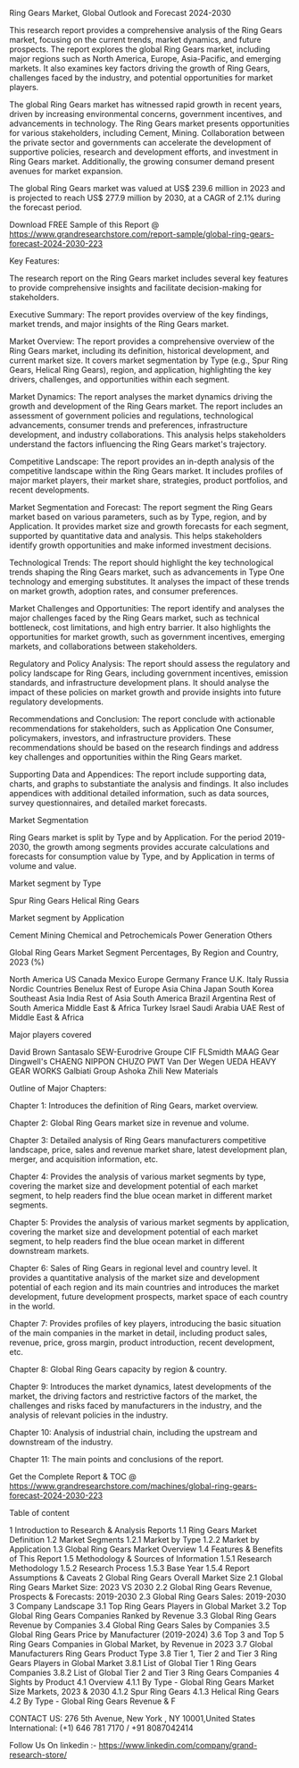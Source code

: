 Ring Gears Market, Global Outlook and Forecast 2024-2030

This research report provides a comprehensive analysis of the Ring Gears market, focusing on the current trends, market dynamics, and future prospects. The report explores the global Ring Gears market, including major regions such as North America, Europe, Asia-Pacific, and emerging markets. It also examines key factors driving the growth of Ring Gears, challenges faced by the industry, and potential opportunities for market players.

The global Ring Gears market has witnessed rapid growth in recent years, driven by increasing environmental concerns, government incentives, and advancements in technology. The Ring Gears market presents opportunities for various stakeholders, including Cement, Mining. Collaboration between the private sector and governments can accelerate the development of supportive policies, research and development efforts, and investment in Ring Gears market. Additionally, the growing consumer demand present avenues for market expansion.

The global Ring Gears market was valued at US$ 239.6 million in 2023 and is projected to reach US$ 277.9 million by 2030, at a CAGR of 2.1% during the forecast period.

Download FREE Sample of this Report @ https://www.grandresearchstore.com/report-sample/global-ring-gears-forecast-2024-2030-223


Key Features:

The research report on the Ring Gears market includes several key features to provide comprehensive insights and facilitate decision-making for stakeholders.

Executive Summary: The report provides overview of the key findings, market trends, and major insights of the Ring Gears market.

Market Overview: The report provides a comprehensive overview of the Ring Gears market, including its definition, historical development, and current market size. It covers market segmentation by Type (e.g., Spur Ring Gears, Helical Ring Gears), region, and application, highlighting the key drivers, challenges, and opportunities within each segment.

Market Dynamics: The report analyses the market dynamics driving the growth and development of the Ring Gears market. The report includes an assessment of government policies and regulations, technological advancements, consumer trends and preferences, infrastructure development, and industry collaborations. This analysis helps stakeholders understand the factors influencing the Ring Gears market's trajectory.

Competitive Landscape: The report provides an in-depth analysis of the competitive landscape within the Ring Gears market. It includes profiles of major market players, their market share, strategies, product portfolios, and recent developments.

Market Segmentation and Forecast: The report segment the Ring Gears market based on various parameters, such as by Type, region, and by Application. It provides market size and growth forecasts for each segment, supported by quantitative data and analysis. This helps stakeholders identify growth opportunities and make informed investment decisions.

Technological Trends: The report should highlight the key technological trends shaping the Ring Gears market, such as advancements in Type One technology and emerging substitutes. It analyses the impact of these trends on market growth, adoption rates, and consumer preferences.

Market Challenges and Opportunities: The report identify and analyses the major challenges faced by the Ring Gears market, such as technical bottleneck, cost limitations, and high entry barrier. It also highlights the opportunities for market growth, such as government incentives, emerging markets, and collaborations between stakeholders.

Regulatory and Policy Analysis: The report should assess the regulatory and policy landscape for Ring Gears, including government incentives, emission standards, and infrastructure development plans. It should analyse the impact of these policies on market growth and provide insights into future regulatory developments.

Recommendations and Conclusion: The report conclude with actionable recommendations for stakeholders, such as Application One Consumer, policymakers, investors, and infrastructure providers. These recommendations should be based on the research findings and address key challenges and opportunities within the Ring Gears market.

Supporting Data and Appendices: The report include supporting data, charts, and graphs to substantiate the analysis and findings. It also includes appendices with additional detailed information, such as data sources, survey questionnaires, and detailed market forecasts.

Market Segmentation

Ring Gears market is split by Type and by Application. For the period 2019-2030, the growth among segments provides accurate calculations and forecasts for consumption value by Type, and by Application in terms of volume and value.



Market segment by Type



Spur Ring Gears
Helical Ring Gears


Market segment by Application



Cement
Mining
Chemical and Petrochemicals
Power Generation
Others


Global Ring Gears Market Segment Percentages, By Region and Country, 2023 (%)



North America
US
Canada
Mexico
Europe
Germany
France
U.K.
Italy
Russia
Nordic Countries
Benelux
Rest of Europe
Asia
China
Japan
South Korea
Southeast Asia
India
Rest of Asia
South America
Brazil
Argentina
Rest of South America
Middle East & Africa
Turkey
Israel
Saudi Arabia
UAE
Rest of Middle East & Africa


Major players covered



David Brown Santasalo
SEW-Eurodrive
Groupe CIF
FLSmidth MAAG Gear
Dingwell's
CHAENG
NIPPON CHUZO
PWT Van Der Wegen
UEDA HEAVY GEAR WORKS
Galbiati Group
Ashoka
Zhili New Materials


Outline of Major Chapters:

Chapter 1: Introduces the definition of Ring Gears, market overview.

Chapter 2: Global Ring Gears market size in revenue and volume.

Chapter 3: Detailed analysis of Ring Gears manufacturers competitive landscape, price, sales and revenue market share, latest development plan, merger, and acquisition information, etc.

Chapter 4: Provides the analysis of various market segments by type, covering the market size and development potential of each market segment, to help readers find the blue ocean market in different market segments.

Chapter 5: Provides the analysis of various market segments by application, covering the market size and development potential of each market segment, to help readers find the blue ocean market in different downstream markets.

Chapter 6: Sales of Ring Gears in regional level and country level. It provides a quantitative analysis of the market size and development potential of each region and its main countries and introduces the market development, future development prospects, market space of each country in the world.

Chapter 7: Provides profiles of key players, introducing the basic situation of the main companies in the market in detail, including product sales, revenue, price, gross margin, product introduction, recent development, etc.

Chapter 8: Global Ring Gears capacity by region & country.

Chapter 9: Introduces the market dynamics, latest developments of the market, the driving factors and restrictive factors of the market, the challenges and risks faced by manufacturers in the industry, and the analysis of relevant policies in the industry.

Chapter 10: Analysis of industrial chain, including the upstream and downstream of the industry.

Chapter 11: The main points and conclusions of the report.

Get the Complete Report & TOC @ https://www.grandresearchstore.com/machines/global-ring-gears-forecast-2024-2030-223

Table of content

1 Introduction to Research & Analysis Reports
1.1 Ring Gears Market Definition
1.2 Market Segments
1.2.1 Market by Type
1.2.2 Market by Application
1.3 Global Ring Gears Market Overview
1.4 Features & Benefits of This Report
1.5 Methodology & Sources of Information
1.5.1 Research Methodology
1.5.2 Research Process
1.5.3 Base Year
1.5.4 Report Assumptions & Caveats
2 Global Ring Gears Overall Market Size
2.1 Global Ring Gears Market Size: 2023 VS 2030
2.2 Global Ring Gears Revenue, Prospects & Forecasts: 2019-2030
2.3 Global Ring Gears Sales: 2019-2030
3 Company Landscape
3.1 Top Ring Gears Players in Global Market
3.2 Top Global Ring Gears Companies Ranked by Revenue
3.3 Global Ring Gears Revenue by Companies
3.4 Global Ring Gears Sales by Companies
3.5 Global Ring Gears Price by Manufacturer (2019-2024)
3.6 Top 3 and Top 5 Ring Gears Companies in Global Market, by Revenue in 2023
3.7 Global Manufacturers Ring Gears Product Type
3.8 Tier 1, Tier 2 and Tier 3 Ring Gears Players in Global Market
3.8.1 List of Global Tier 1 Ring Gears Companies
3.8.2 List of Global Tier 2 and Tier 3 Ring Gears Companies
4 Sights by Product
4.1 Overview
4.1.1 By Type - Global Ring Gears Market Size Markets, 2023 & 2030
4.1.2 Spur Ring Gears
4.1.3 Helical Ring Gears
4.2 By Type - Global Ring Gears Revenue & F

CONTACT US:
276 5th Avenue, New York , NY 10001,United States
International: (+1) 646 781 7170 / +91 8087042414

Follow Us On linkedin :- https://www.linkedin.com/company/grand-research-store/
 
